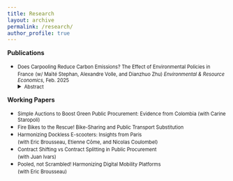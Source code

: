 ```yaml
---
title: Research
layout: archive
permalink: /research/
author_profile: true
---
```


**Publications**

* <span style="font-size: 0.8em;">Does Carpooling Reduce Carbon Emissions? The Effect of Environmental Policies in France</span>
  <span style="font-size: 0.8em;">(w/ Maïté Stephan, Alexandre Volle, and Dianzhuo Zhu) *Environmental & Resource Economics*, Feb. 2025 </span>
  <!-- Adding a small inline style to reduce space before the abstract -->
  <div style="margin-top: -2.5px;"></div>
  <details>
  <summary><span style="font-size: 0.8em;">Abstract</span></summary>
   <span style="font-size: 0.7em;">Road transportation is one of the most carbon-emitting sectors in the economy, urging the implementation of strategies to reach climate goals. Carpooling is considered a promising innovation for carbon mitigation. This paper evaluates the impact of environmental policies, both direct, such as subsidies for novice carpooling drivers, and indirect, with the French carbon tax, on the adoption of carpooling. As carpooling may make car travel more appealing, it potentially leads to ambiguous environmental outcomes. This study introduces the vehicle occupancy rate as a reliable metric to assess potential carbon mitigation, which encompasses travelers' preferences for other transport modes. Leveraging a unique dataset provided by France's leading carpooling platform, we assess the greenhouse gas reduction impact related to aforementioned policies. Our findings suggest that increasing the cost of travel through carbon pricing not only enhances carpooling demand and supply but also improves the occupancy rate. Regarding carpooling subsidies to novice drivers, we show that novice users are even more sensitive to adopting carpool with the cost of travel. Additionally, our study highlights the potential benefits of encouraging drivers to become passengers, a strategy not currently implemented, and could lead to a better designed policy. These insights are key for policymakers aiming to design more effective strategies for reducing vehicle emissions and achieving climate targets.</span>
  </details>



**Working Papers**

* <span style="font-size: 0.8em;">Simple Auctions to Boost Green Public Procurement: Evidence from Colombia (with Carine Staropoli)</span>
* <span style="font-size: 0.8em;">Fire Bikes to the Rescue! Bike-Sharing and Public Transport Substitution</span>
* <span style="font-size: 0.8em;">Harmonizing Dockless E-scooters: Insights from Paris</span> \
  <span style="font-size: 0.8em;">(with Eric Brousseau, Etienne Côme, and Nicolas Coulombel)</span>
* <span style="font-size: 0.8em;">Contract Shifting vs Contract Splitting in Public Procurement</span> \
  <span style="font-size: 0.8em;">(with Juan Ivars)</span>
* <span style="font-size: 0.8em;">Pooled, not Scrambled! Harmonizing Digital Mobility Platforms</span> \
  <span style="font-size: 0.8em;">(with Eric Brousseau)</span>
